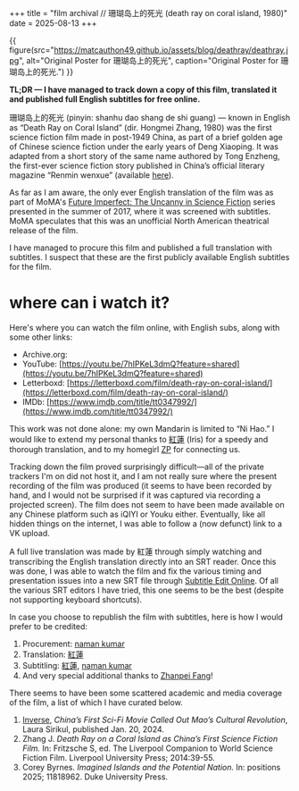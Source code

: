 +++
title = "film archival // 珊瑚岛上的死光 (death ray on coral island, 1980)"
date = 2025-08-13
+++

{{ figure(src="https://matcauthon49.github.io/assets/blog/deathray/deathray.jpg", alt="Original Poster for 珊瑚岛上的死光", caption="Original Poster for 珊瑚岛上的死光.") }}

**TL;DR — I have managed to track down a copy of this film, translated it and published full English subtitles for free online.**

珊瑚岛上的死光 (pinyin: shanhu dao shang de shi guang) — known in English as “Death Ray on Coral Island” (dir. Hongmei Zhang, 1980) was the first science fiction film made in post-1949 China, as part of a brief golden age of Chinese science fiction under the early years of Deng Xiaoping. It was adapted from a short story of the same name authored by Tong Enzheng, the first-ever science fiction story published in China’s official literary magazine “Renmin wenxue” (available <a href="https://archive.org/details/shanhudaoshangde0000unse/">here</a>).

As far as I am aware, the only ever English translation of the film was as part of MoMA's <a class="mainlink" href="https://www.moma.org/calendar/film/3855">Future Imperfect: The Uncanny in Science Fiction</a> series presented in the summer of 2017, where it was screened with subtitles. MoMA speculates that this was an unofficial North American theatrical release of the film.

I have managed to procure this film and published a full translation with subtitles. I suspect that these are the first publicly available English subtitles for the film.

# where can i watch it?

Here's where you can watch the film online, with English subs, along with some other links:

* Archive.org:
* YouTube: [https://youtu.be/7hIPKeL3dmQ?feature=shared](https://youtu.be/7hIPKeL3dmQ?feature=shared)
* Letterboxd: [https://letterboxd.com/film/death-ray-on-coral-island/](https://letterboxd.com/film/death-ray-on-coral-island/)
* IMDb: [https://www.imdb.com/title/tt0347992/](https://www.imdb.com/title/tt0347992/)

This work was not done alone: my own Mandarin is limited to “Ni Hao.” I would like to extend my personal thanks to <a class="mainlink" href="https://padma.neocities.org">紅蓮</a> (Iris) for a speedy and thorough translation, and to my homegirl <a class="mainlink" href="https://zhanpeifang.com">ZP</a> for connecting us.

Tracking down the film proved surprisingly difficult—all of the private trackers I'm on did not host it, and I am not really sure where the present recording of the film was produced (it seems to have been recorded by hand, and I would not be surprised if it was captured via recording a projected screen). The film does not seem to have been made available on any Chinese platform such as iQIYI or Youku either. Eventually, like all hidden things on the internet, I was able to follow a (now defunct) link to a VK upload.

A full live translation was made by 紅蓮 through simply watching and transcribing the English translation directly into an SRT reader. Once this was done, I was able to watch the film and fix the various timing and presentation issues into a new SRT file through [Subtitle Edit Online](https://www.nikse.dk/subtitleedit/). Of all the various SRT editors I have tried, this one seems to be the best (despite not supporting keyboard shortcuts).

In case you choose to republish the film with subtitles, here is how I would prefer to be credited:

<ol>
    <li>Procurement: <a class="mainlink" href="https://matcauthon49.github.io/">naman kumar</a></li>
    <li>Translation: <a class="mainlink" href="https://padma.neocities.org">紅蓮</a></li>
    <li>Subtitling: <a class="mainlink" href="https://padma.neocities.org">紅蓮</a>, <a class="mainlink" href="https://matcauthon49.github.io/">naman kumar</a></li>
    <li>And very special additional thanks to <a class="mainlink" href="https://zhanpeifang.com">Zhanpei Fang</a>!</li>
</ol>

There seems to have been some scattered academic and media coverage of the film, a list of which I have curated below.

<ol>
    <li><a class="mainlink" href="https://www.inverse.com/entertainment/death-ray-on-coral-island-retrospective-china-scifi-movie">Inverse</a>, <em>China’s First Sci-Fi Movie Called Out Mao’s Cultural Revolution</em>, Laura Sirikul, published Jan. 20, 2024.</li>
    <li>Zhang J. <em>Death Ray on a Coral Island as China’s First Science Fiction Film.</em> In: Fritzsche S, ed. The Liverpool Companion to World Science Fiction Film. Liverpool University Press; 2014:39-55.</li>
    <li>Corey Byrnes. <em>Imagined Islands and the Potential Nation.</em> In: positions 2025; 11818962. Duke University Press.</li>
</ol>


